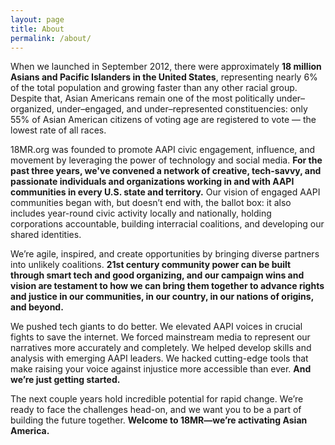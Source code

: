 ```yaml
---
layout: page
title: About
permalink: /about/
---
```


When we launched in September 2012, there were approximately __18 million Asians and Pacific Islanders in the United States__, representing nearly 6% of the total population and growing faster than any other racial group. Despite that, Asian Americans remain one of the most politically under–organized, under–engaged, and under–represented constituencies: only 55% of Asian American citizens of voting age are registered to vote — the lowest rate of all races. 

18MR.org was founded to promote AAPI civic engagement, influence, and movement by leveraging the power of technology and social media. __For the past three years, we've convened a network of creative, tech-savvy, and passionate individuals and organizations working in and with AAPI communities in every U.S. state and territory.__ Our vision of engaged AAPI communities began with, but doesn’t end with, the ballot box: it also includes year-round civic activity locally and nationally, holding corporations accountable, building interracial coalitions, and developing our shared identities.

We’re agile, inspired, and create opportunities by bringing diverse partners into unlikely coalitions. __21st century community power can be built through smart tech and good organizing, and our campaign wins and vision are testament to how we can bring them together to advance rights and justice in our communities, in our country, in our nations of origins, and beyond.__

We pushed tech giants to do better. We elevated AAPI voices in crucial fights to save the internet. We forced mainstream media to represent our narratives more accurately and completely. We helped develop skills and analysis with emerging AAPI leaders. We hacked cutting-edge tools that make raising your voice against injustice more accessible than ever. __And we’re just getting started.__

The next couple years hold incredible potential for rapid change. We’re ready to face the challenges head-on, and we want you to be a part of building the future together. __Welcome to 18MR—we’re activating Asian America.__